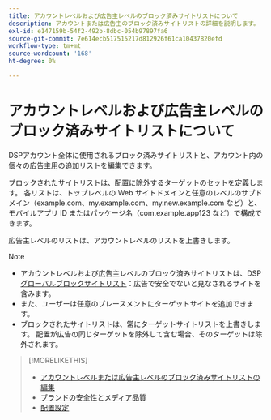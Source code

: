 ```yaml
---
title: アカウントレベルおよび広告主レベルのブロック済みサイトリストについて
description: アカウントまたは広告主のブロック済みサイトリストの詳細を説明します。
exl-id: e147159b-54f2-492b-8dbc-054b97897fa6
source-git-commit: 7e614ecb517515217d812926f61ca10437820efd
workflow-type: tm+mt
source-wordcount: '168'
ht-degree: 0%

---
```


# アカウントレベルおよび広告主レベルのブロック済みサイトリストについて

DSPアカウント全体に使用されるブロック済みサイトリストと、アカウント内の個々の広告主用の追加リストを編集できます。

ブロックされたサイトリストは、配置に除外するターゲットのセットを定義します。 各リストは、トップレベルの Web サイトドメインと任意のレベルのサブドメイン（example.com、my.example.com、my.new.example.com など）と、モバイルアプリ ID またはパッケージ名（com.example.app123 など）で構成できます。

広告主レベルのリストは、アカウントレベルのリストを上書きします。

>[!NOTE]
>
>* アカウントレベルおよび広告主レベルのブロック済みサイトリストは、DSP [グローバルブロックサイトリスト](/help/dsp/introduction/features/brand-safety-media-quality.md#global-blocked-sites)：広告で安全でないと見なされるサイトを含みます。
>* また、ユーザーは任意のプレースメントにターゲットサイトを追加できます。
>* ブロックされたサイトリストは、常にターゲットサイトリストを上書きします。 配置が広告の同じターゲットを除外して含む場合、そのターゲットは除外されます。


>[!MORELIKETHIS]
>
>* [アカウントレベルまたは広告主レベルのブロック済みサイトリストの編集](/help/dsp/admin/blocked-sites-list-edit.md)
>* [ブランドの安全性とメディア品質](/help/dsp/introduction/features/brand-safety-media-quality.md)
>* [配置設定](/help/dsp/campaign-management/placements/placement-settings.md)

